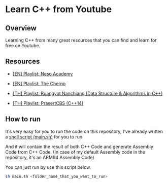 # Learn C++ from Youtube

## Overview

Learning C++ from many great resources that you can find and learn for free on Youtube.

## Resources

- [[EN] Playlist: Neso Academy](https://www.youtube.com/playlist?list=PLBlnK6fEyqRh6isJ01MBnbNpV3ZsktSyS)

- [[EN] Playlist: The Cherno](https://www.youtube.com/playlist?list=PLlrATfBNZ98dudnM48yfGUldqGD0S4FFb)

- [[TH] Playlist: Ruangyot Nanchiang (Data Structure & Algorithms in C++)](https://www.youtube.com/playlist?list=PLUg0hJGmtzyqL2Fjgd5beZ1S_itntqWH_)

- [[TH] Playlist: PrasertCBS (C++14)](https://www.youtube.com/playlist?list=PLoTScYm9O0GEfZwqM2KyCBcPTVsc6cU_i)

## How to run

It's very easy for you to run the code on this repository, I've already written a [shell script (main.sh)](https://github.com/LebrancWorkshop/Learn-CPP-from-Youtube/blob/main/main.sh) for you to run  

And it will contain the result of both C++ Code and generate Assembly Code from C++ Code. (In case of my default Assembly code in the repository, it's an ARM64 Assembly Code)

You can just run by use this script below.

```bash
sh main.sh <folder_name_that_you_want_to_run>
```
